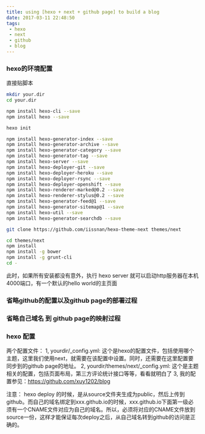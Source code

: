 ```yaml
---
title: using [hexo + next + github page] to build a blog
date: 2017-03-11 22:48:50
tags:
 - hexo
 - next
 - github
 - blog
---
```


### hexo的环境配置
直接贴脚本

```sh
mkdir your.dir
cd your.dir

npm install hexo-cli --save
npm install hexo --save

hexo init

npm install hexo-generator-index --save
npm install hexo-generator-archive --save
npm install hexo-generator-category --save
npm install hexo-generator-tag --save
npm install hexo-server --save
npm install hexo-deployer-git --save
npm install hexo-deployer-heroku --save
npm install hexo-deployer-rsync --save
npm install hexo-deployer-openshift --save
npm install hexo-renderer-marked@0.2 --save
npm install hexo-renderer-stylus@0.2 --save
npm install hexo-generator-feed@1 --save
npm install hexo-generator-sitemap@1 --save
npm install hexo-util --save
npm install hexo-generator-searchdb --save

git clone https://github.com/iissnan/hexo-theme-next themes/next

cd themes/next
npm install
npm install -g bower
npm install -g grunt-cli
cd -
```

此时，如果所有安装都没有意外，执行 hexo server 就可以启动http服务器在本机4000端口，有一个默认的hello world的主页面

### 省略github的配置以及github page的部署过程
### 省略自己域名 到 github page的映射过程

### hexo 配置
两个配置文件：
1, yourdir/_config.yml: 这个是hexo的配置文件，包括使用哪个主题，这里我们使用next，就需要在该配置中设置。同时，还需要在这里配置要同步到的github page的地址。
2, yourdir/themes/next/_config.yml: 这个是主题相关的配置，包括页面布局，第三方评论统计接口等等，看看就明白了
3, 我的配置参见：https://github.com/xuy1202/blog

注意：
    hexo deploy 的时候，是从source文件夹生成为public，然后上传到github。而自己的域名绑定到xxx.github.io的时候，xxx.github.io下面第一级必须有一个CNAME文件对应为自己的域名。所以，必须将对应的CNAME文件放到source一份，这样才能保证每次deploy之后，从自己域名转到github的访问是正确的。


